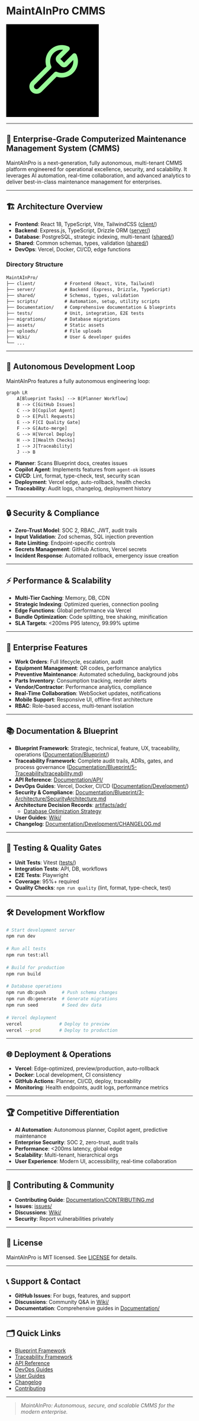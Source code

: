 # MaintAInPro CMMS

![MaintAInPro Logo](generated-icon.png)

---

## 🚀 Enterprise-Grade Computerized Maintenance Management System (CMMS)

MaintAInPro is a next-generation, fully autonomous, multi-tenant CMMS platform
engineered for operational excellence, security, and scalability. It leverages
AI automation, real-time collaboration, and advanced analytics to deliver
best-in-class maintenance management for enterprises.

---

## 🏗️ Architecture Overview

- **Frontend**: React 18, TypeScript, Vite, TailwindCSS ([client/](client/))
- **Backend**: Express.js, TypeScript, Drizzle ORM ([server/](server/))
- **Database**: PostgreSQL, strategic indexing, multi-tenant
  ([shared/](shared/))
- **Shared**: Common schemas, types, validation ([shared/](shared/))
- **DevOps**: Vercel, Docker, CI/CD, edge functions

### Directory Structure

```
MaintAInPro/
├── client/           # Frontend (React, Vite, Tailwind)
├── server/           # Backend (Express, Drizzle, TypeScript)
├── shared/           # Schemas, types, validation
├── scripts/          # Automation, setup, utility scripts
├── Documentation/    # Comprehensive documentation & blueprints
├── tests/            # Unit, integration, E2E tests
├── migrations/       # Database migrations
├── assets/           # Static assets
├── uploads/          # File uploads
├── Wiki/             # User & developer guides
└── ...
```

---

## 🧠 Autonomous Development Loop

MaintAInPro features a fully autonomous engineering loop:

```mermaid
graph LR
    A[Blueprint Tasks] --> B[Planner Workflow]
    B --> C[GitHub Issues]
    C --> D[Copilot Agent]
    D --> E[Pull Requests]
    E --> F[CI Quality Gate]
    F --> G[Auto-merge]
    G --> H[Vercel Deploy]
    H --> I[Health Checks]
    I --> J[Traceability]
    J --> B
```

- **Planner**: Scans Blueprint docs, creates issues
- **Copilot Agent**: Implements features from `agent-ok` issues
- **CI/CD**: Lint, format, type-check, test, security scan
- **Deployment**: Vercel edge, auto-rollback, health checks
- **Traceability**: Audit logs, changelog, deployment history

---

## 🔒 Security & Compliance

- **Zero-Trust Model**: SOC 2, RBAC, JWT, audit trails
- **Input Validation**: Zod schemas, SQL injection prevention
- **Rate Limiting**: Endpoint-specific controls
- **Secrets Management**: GitHub Actions, Vercel secrets
- **Incident Response**: Automated rollback, emergency issue creation

---

## ⚡ Performance & Scalability

- **Multi-Tier Caching**: Memory, DB, CDN
- **Strategic Indexing**: Optimized queries, connection pooling
- **Edge Functions**: Global performance via Vercel
- **Bundle Optimization**: Code splitting, tree shaking, minification
- **SLA Targets**: <200ms P95 latency, 99.99% uptime

---

## 🏢 Enterprise Features

- **Work Orders**: Full lifecycle, escalation, audit
- **Equipment Management**: QR codes, performance analytics
- **Preventive Maintenance**: Automated scheduling, background jobs
- **Parts Inventory**: Consumption tracking, reorder alerts
- **Vendor/Contractor**: Performance analytics, compliance
- **Real-Time Collaboration**: WebSocket updates, notifications
- **Mobile Support**: Responsive UI, offline-first architecture
- **RBAC**: Role-based access, multi-tenant isolation

---

## 📚 Documentation & Blueprint

- **Blueprint Framework**: Strategic, technical, feature, UX, traceability,
  operations ([Documentation/Blueprint/](Documentation/Blueprint/))
- **Traceability Framework**: Complete audit trails, ADRs, gates, and process governance
  ([Documentation/Blueprint/5-Traceability/traceability.md](Documentation/Blueprint/5-Traceability/traceability.md))
- **API Reference**: [Documentation/API/](Documentation/API/)
- **DevOps Guides**: Vercel, Docker, CI/CD
  ([Documentation/Development/](Documentation/Development/))
- **Security & Compliance**:
  [Documentation/Blueprint/3-Architecture/SecurityArchitecture.md](Documentation/Blueprint/3-Architecture/SecurityArchitecture.md)
- **Architecture Decision Records**: [artifacts/adr/](artifacts/adr/)
  - [Database Optimization Strategy](artifacts/adr/adr-database-optimization.md)
- **User Guides**: [Wiki/](Wiki/)
- **Changelog**:
  [Documentation/Development/CHANGELOG.md](Documentation/Development/CHANGELOG.md)

---

## 🧪 Testing & Quality Gates

- **Unit Tests**: Vitest ([tests/](tests/))
- **Integration Tests**: API, DB, workflows
- **E2E Tests**: Playwright
- **Coverage**: 95%+ required
- **Quality Checks**: `npm run quality` (lint, format, type-check, test)

---

## 🛠️ Development Workflow

```bash
# Start development server
npm run dev

# Run all tests
npm run test:all

# Build for production
npm run build

# Database operations
npm run db:push      # Push schema changes
npm run db:generate  # Generate migrations
npm run seed         # Seed dev data

# Vercel deployment
vercel              # Deploy to preview
vercel --prod       # Deploy to production
```

---

## 🌐 Deployment & Operations

- **Vercel**: Edge-optimized, preview/production, auto-rollback
- **Docker**: Local development, CI consistency
- **GitHub Actions**: Planner, CI/CD, deploy, traceability
- **Monitoring**: Health endpoints, audit logs, performance metrics

---

## 🏆 Competitive Differentiation

- **AI Automation**: Autonomous planner, Copilot agent, predictive maintenance
- **Enterprise Security**: SOC 2, zero-trust, audit trails
- **Performance**: <200ms latency, global edge
- **Scalability**: Multi-tenant, hierarchical orgs
- **User Experience**: Modern UI, accessibility, real-time collaboration

---

## 🤝 Contributing & Community

- **Contributing Guide**:
  [Documentation/CONTRIBUTING.md](Documentation/CONTRIBUTING.md)
- **Issues**: [issues/](issues/)
- **Discussions**: [Wiki/](Wiki/)
- **Security**: Report vulnerabilities privately

---

## 📄 License

MaintAInPro is MIT licensed. See [LICENSE](LICENSE) for details.

---

## 📞 Support & Contact

- **GitHub Issues**: For bugs, features, and support
- **Discussions**: Community Q&A in [Wiki/](Wiki/)
- **Documentation**: Comprehensive guides in [Documentation/](Documentation/)

---

## 🗂️ Quick Links

- [Blueprint Framework](Documentation/Blueprint/)
- [Traceability Framework](Documentation/Blueprint/5-Traceability/traceability.md)
- [API Reference](Documentation/API/)
- [DevOps Guides](Documentation/Development/)
- [User Guides](Wiki/)
- [Changelog](Documentation/Development/CHANGELOG.md)
- [Contributing](Documentation/CONTRIBUTING.md)

---

> _MaintAInPro: Autonomous, secure, and scalable CMMS for the modern
> enterprise._

